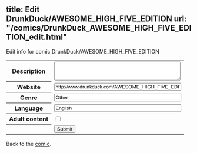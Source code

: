 title: Edit DrunkDuck/AWESOME_HIGH_FIVE_EDITION
url: "/comics/DrunkDuck_AWESOME_HIGH_FIVE_EDITION_edit.html"
---
Edit info for comic DrunkDuck/AWESOME_HIGH_FIVE_EDITION

<form name="comic" action="http://gaepostmail.appspot.com/comic/" method="post">
<table class="comicinfo">
<tr>
<th>Description</th><td><textarea name="description" cols="40" rows="3"></textarea></td>
</tr>
<tr>
<th>Website</th><td><input type="text" name="url" value="http://www.drunkduck.com/AWESOME_HIGH_FIVE_EDITION/" size="40"/></td>
</tr>
<tr>
<th>Genre</th><td><input type="text" name="genre" value="Other" size="40"/></td>
</tr>
<tr>
<th>Language</th><td><input type="text" name="language" value="English" size="40"/></td>
</tr>
<tr>
<th>Adult content</th><td><input type="checkbox" name="adult" value="adult" /></td>
</tr>
<tr>
<th></th><td>
<input type="hidden" name="comic" value="DrunkDuck_AWESOME_HIGH_FIVE_EDITION" />
<input type="submit" name="submit" value="Submit" />
</td>
</tr>
</table>
</form>

Back to the [comic](DrunkDuck_AWESOME_HIGH_FIVE_EDITION.html).
